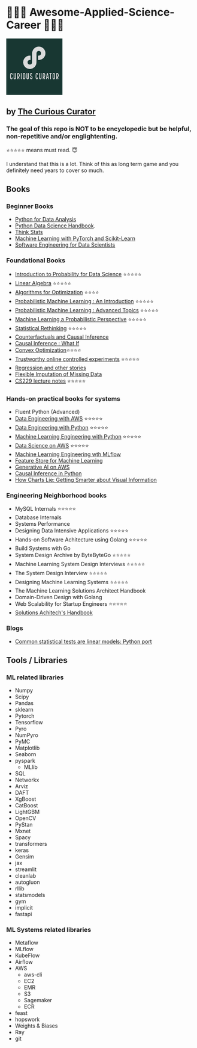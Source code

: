 # 🚀🚀🚀 Awesome-Applied-Science-Career 🚀🚀🚀

<img src="TCC-logos.jpeg" width="150"/>

## by [The Curious Curator](https://thecuriouscurator.in/course/ultimate-machine-learning-course/)

### The goal of this repo is NOT to be encyclopedic but be helpful, non-repetitive and/or englightenting. 

⭐⭐⭐⭐⭐ means must read. 😇

I understand that this is a lot. Think of this as long term game and you definitely need years to cover so much.


## Books
### Beginner Books
- [Python for Data Analysis](https://wesmckinney.com/book/)
- [Python Data Science Handbook](https://jakevdp.github.io/PythonDataScienceHandbook/).
- [Think Stats](https://greenteapress.com/wp/think-stats-2e/)
- [Machine Learning with PyTorch and Scikit-Learn](https://github.com/rasbt/machine-learning-book)
- [Software Engineering for Data Scientists](https://github.com/catherinenelson1/SEforDS/tree/main)

### Foundational Books
- [Introduction to Probability for Data Science](https://probability4datascience.com/) ⭐⭐⭐⭐⭐
- [Linear Algebra](https://www.amazon.in/Linear-Algebra-Applications-Gilbert-Strang/dp/8131501728/) ⭐⭐⭐⭐⭐
- [Algorithms for Optimization](https://www.amazon.in/Algorithms-Optimization-Press-Mykel-Kochenderfer/dp/0262039427/) ⭐⭐⭐⭐
- [Probabilistic Machine Learning : An Introduction](https://probml.github.io/pml-book/book1.html) ⭐⭐⭐⭐⭐
- [Probabilistic Machine Learning : Advanced Topics](https://probml.github.io/pml-book/book2.html) ⭐⭐⭐⭐⭐
- [Machine Learning a Probabilistic Perspective](https://probml.github.io/pml-book/book0.html) ⭐⭐⭐⭐⭐
- [Statistical Rethinking](https://www.amazon.in/Statistical-Rethinking-Bayesian-Examples-Chapman/dp/036713991X/) ⭐⭐⭐⭐⭐
- [Counterfactuals and Causal Inference](https://www.amazon.in/Counterfactuals-Causal-Inference-Principles-Analytical/dp/1107694167/)
- [Causal Inference : What If](https://www.hsph.harvard.edu/miguel-hernan/causal-inference-book/)
- [Convex Optimization](https://web.stanford.edu/~boyd/cvxbook/)⭐⭐⭐⭐
- [Trustworthy online controlled experiments](https://www.amazon.in/Trustworthy-Online-Controlled-Experiments-Practical/dp/1108724264/) ⭐⭐⭐⭐⭐
- [Regression and other stories](https://www.amazon.in/Regression-Stories-Analytical-Methods-Research/dp/1107676517/)
- [Flexible Imputation of Missing Data](https://www.amazon.in/Flexible-Imputation-Missing-Interdisciplinary-Statistics/dp/1032178639/)
- [CS229 lecture notes](https://cs229.stanford.edu/lectures-spring2022/main_notes.pdf) ⭐⭐⭐⭐⭐

### Hands-on practical books for systems
- Fluent Python (Advanced)
- [Data Engineering with AWS](https://www.amazon.in/Data-Engineering-AWS-Gareth-Eagar/dp/1804614424) ⭐⭐⭐⭐⭐
- [Data Engineering with Python](https://www.amazon.in/Data-Engineering-Python-datasets-pipelines/dp/183921418X) ⭐⭐⭐⭐⭐
- [Machine Learning Engineering with Python](https://www.amazon.in/Machine-Learning-Engineering-Python-lifecycle-ebook/dp/B0BXXQJC2D/) ⭐⭐⭐⭐⭐
- [Data Science on AWS](https://www.amazon.in/Data-Science-AWS-End-End/dp/8194722993/) ⭐⭐⭐⭐⭐
- [Machine Learning Engineering wth MLflow]()
- [Feature Store for Machine Learning]()
- [Generative AI on AWS](https://www.amazon.in/Generative-AWS-Context-Aware-Multimodal-Applications/dp/935542793X/)
- [Causal Inference in Python](https://www.amazon.in/Causal-Inference-Python-Applying-Grayscale/dp/9355424345/)
- [How Charts Lie: Getting Smarter about Visual Information](https://www.youtube.com/watch?v=Low28hx4wyk) 

### Engineering Neighborhood books
- MySQL Internals ⭐⭐⭐⭐⭐
- Database Internals
- Systems Performance
- Designing Data Intensive Applications ⭐⭐⭐⭐⭐
- Hands-on Software Achitecture using Golang ⭐⭐⭐⭐⭐
- Build Systems with Go
- System Design Archive by ByteByteGo ⭐⭐⭐⭐⭐
- Machine Learning System Design Interviews ⭐⭐⭐⭐⭐
- The System Design Interview ⭐⭐⭐⭐⭐
- Designing Machine Learning Systems ⭐⭐⭐⭐⭐
- The Machine Learning Solutions Architect Handbook
- Domain-Driven Design with Golang
- Web Scalability for Startup Engineers ⭐⭐⭐⭐⭐
- [Solutions Achitech's Handbook](https://www.amazon.in/Solutions-Architects-Handbook-Kick-start-architecture/dp/1835084230/)

### Blogs
- [Common statistical tests are linear models: Python port](https://www.georgeho.org/tests-as-linear/)

## Tools / Libraries
### ML related libraries
- Numpy
- Scipy
- Pandas
- sklearn
- Pytorch
- Tensorflow
- Pyro
- NumPyro
- PyMC
- Matplotlib
- Seaborn
- pyspark
  - MLlib  
- SQL
- Networkx
- Arviz
- DAFT
- XgBoost
- CatBoost
- LightGBM
- OpenCV
- PyStan
- Mxnet
- Spacy
- transformers
- keras
- Gensim
- jax
- streamlit
- cleanlab
- autogluon
- rllib
- statsmodels
- gym
- implicit
- fastapi

### ML Systems related libraries
- Metaflow
- MLflow
- KubeFlow
- Airflow
- AWS
  - aws-cli
  - EC2
  - EMR
  - S3
  - Sagemaker
  - ECR
- feast
- hopswork
- Weights & Biases
- Ray
- git
